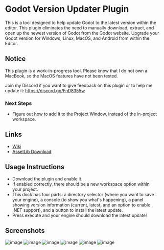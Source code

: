 # Godot Version Updater Plugin
This is a tool designed to help update Godot to the latest version within the editor. This plugin eliminates the need to manually download, extract, and open up the newest version of Godot from the Godot website. Upgrade your Godot version for Windows, Linux, MacOS, and Android from within the Editor.

## Notice 
This plugin is a work-in-progress tool. Please know that I do not own a MacBook, so the MacOS features have not been tested.

Join my Discord if you want to give feedback on this plugin or to help me update it: https://discord.gg/FnD8355w

### Next Steps
- Figure out how to add it to the Project Window, instead of the in-project workspace.

## Links
- [Wiki](https://github.com/christinec-dev/GodotVersionUpdater/wiki)
- [AssetLib Download]()

## Usage Instructions 
- Download the plugin and enable it.
- If enabled correctly, there should be a new workspace option within your project.
- This dock has four parts: a directory selector (where you want to save your engine), a console (to show you what's happening), a panel showing version information (current, latest, and an option to enable .NET support), and a button to install the latest update.
- Press execute and your engine should download the latest update!

## Screenshots
![image](https://github.com/user-attachments/assets/d111bc3e-77bd-46ab-ae1a-9f7dea736770)
![image](https://github.com/user-attachments/assets/6f4bf482-6707-411c-aa1c-dc00a30b3f27)
![image](https://github.com/user-attachments/assets/f1173786-4426-4985-9123-0b178ebb45c4)
![image](https://github.com/user-attachments/assets/ce185d59-a382-445a-856a-fc88bd63f93a)
![image](https://github.com/user-attachments/assets/9b7bf4a7-cd8e-44ac-ba25-04e61e738f7f)
![image](https://github.com/user-attachments/assets/b3ac4882-2787-40e5-9399-b317ab45e3d5)



